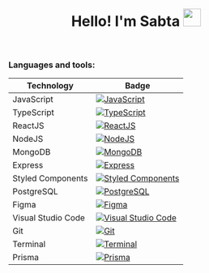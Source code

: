 
 <h1 align="center">Hello! I'm Sabta <img src="https://raw.githubusercontent.com/MartinHeinz/MartinHeinz/master/wave.gif" width="35px" height="35px"/></h1>

  <br />
  <h3>Languages and tools:</h3>
  <div align="left">

| Technology   | Badge | 
| ------------ |-------|
| JavaScript   | [![JavaScript](https://img.shields.io/badge/JavaScript-336791?logo=javascript&logoColor=white&style=flat-square)](https://developer.mozilla.org/en-US/docs/Web/JavaScript) |
| TypeScript   | [![TypeScript](https://img.shields.io/badge/TypeScript-336791?logo=typescript&logoColor=white&style=flat-square)](https://www.typescriptlang.org/) |
| ReactJS      | [![ReactJS](https://img.shields.io/badge/ReactJS-336791?logo=react&logoColor=white&style=flat-square)](https://reactjs.org/) |
| NodeJS       | [![NodeJS](https://img.shields.io/badge/NodeJS-336791?logo=node.js&logoColor=white&style=flat-square)](https://nodejs.org/en/) |
| MongoDB      | [![MongoDB](https://img.shields.io/badge/MongoDB-336791?logo=mongodb&logoColor=white&style=flat-square)](https://www.mongodb.com/) |
| Express      | [![Express](https://img.shields.io/badge/Express-336791?logo=expressjs&logoColor=white&style=flat-square)](https://expressjs.com/) |
| Styled Components | [![Styled Components](https://img.shields.io/badge/Styled%20Components-336791?logo=styled-components&logoColor=white&style=flat-square)](https://styled-components.com/) |
| PostgreSQL   | [![PostgreSQL](https://img.shields.io/badge/PostgreSQL-336791?logo=postgresql&logoColor=white&style=flat-square)](https://www.postgresql.org/) |
| Figma        | [![Figma](https://img.shields.io/badge/Figma-336791?logo=figma&logoColor=white&style=flat-square)](https://www.figma.com/) |
| Visual Studio Code | [![Visual Studio Code](https://img.shields.io/badge/Visual%20Studio%20Code-336791?logo=visual-studio-code&logoColor=white&style=flat-square)](https://code.visualstudio.com/) |
| Git          | [![Git](https://img.shields.io/badge/Git-336791?logo=git&logoColor=white&style=flat-square)](https://git-scm.com/) |
| Terminal     | [![Terminal](https://img.shields.io/badge/Terminal-336791?logo=terminal&logoColor=white&style=flat-square)](https://en.wikipedia.org/wiki/Command-line_interface) |
| Prisma       | [![Prisma](https://img.shields.io/badge/Prisma-336791?logo=prisma&logoColor=white&style=flat-square)](https://prisma.io/) |

</div>



